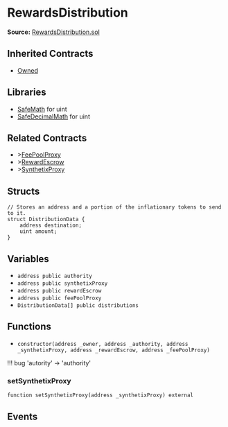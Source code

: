 # RewardsDistribution

**Source:** [RewardsDistribution.sol](https://github.com/Synthetixio/synthetix/blob/master/contracts/RewardsDistribution.sol)

## Inherited Contracts

* [Owned](Owned.md)

## Libraries

* [SafeMath](SafeMath.md) for uint
* [SafeDecimalMath](SafeDecimalMath.md) for uint

## Related Contracts

* \>[FeePoolProxy](Proxy.md)
* \>[RewardEscrow](RewardEscrow.md)
* \>[SynthetixProxy](Proxy.md)

## Structs

```Solidity
// Stores an address and a portion of the inflationary tokens to send to it.
struct DistributionData {
    address destination;
    uint amount;
}
```

## Variables

* `address public authority`
* `address public synthetixProxy`
* `address public rewardEscrow`
* `address public feePoolProxy`
* `DistributionData[] public distributions`

## Functions

* `constructor(address _owner, address _authority, address _synthetixProxy, address _rewardEscrow, address _feePoolProxy)`

!!! bug
    'autority' -> 'authority'

### setSynthetixProxy

`function setSynthetixProxy(address _synthetixProxy) external`

## Events
